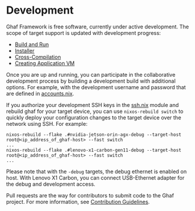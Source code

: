 <!--
    Copyright 2022-2023 TII (SSRC) and the Ghaf contributors
    SPDX-License-Identifier: CC-BY-SA-4.0
-->

# Development

Ghaf Framework is free software, currently under active development. The scope of target support is updated with development progress:

- [Build and Run](./build_and_run.md)
- [Installer](./installer.md)
- [Cross-Compilation](./cross_compilation.md)
- [Creating Application VM](./creating_appvm.md)

Once you are up and running, you can participate in the collaborative development process by building a development build with additional options. For example, with the development username and password that are defined in [accounts.nix](https://github.com/tiiuae/ghaf/blob/main/modules/users/accounts.nix).

If you authorize your development SSH keys in the [ssh.nix](https://github.com/tiiuae/ghaf/blob/main/modules/development/ssh.nix#L10-L23) module and rebuild ghaf for your target device, you can use `nixos-rebuild switch` to quickly deploy your configuration changes to the target device over the network using SSH. For example:

    nixos-rebuild --flake .#nvidia-jetson-orin-agx-debug --target-host root@<ip_address_of_ghaf-host> --fast switch
    ...
    nixos-rebuild --flake .#lenovo-x1-carbon-gen11-debug --target-host root@<ip_address_of_ghaf-host> --fast switch
    ...

Please note that with the `-debug` targets, the debug ethernet is enabled on host. With Lenovo X1 Carbon, you can connect USB-Ethernet adapter for the debug and development access.

Pull requests are the way for contributors to submit code to the Ghaf project. For more information, see [Contribution Guidelines](../appendices/contributing_general.md).
